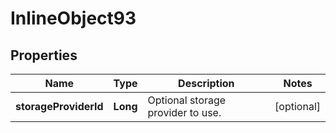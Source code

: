 

# InlineObject93

## Properties

Name | Type | Description | Notes
------------ | ------------- | ------------- | -------------
**storageProviderId** | **Long** | Optional storage provider to use. |  [optional]



